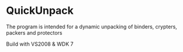 # QuickUnpack
 The program is intended for a dynamic unpacking of binders, crypters, packers and protectors

Build with VS2008 & WDK 7
